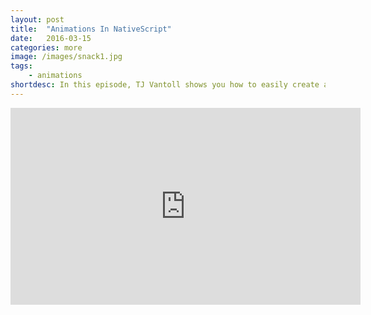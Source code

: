 ```yaml
---
layout: post
title:  "Animations In NativeScript"
date:   2016-03-15
categories: more
image: /images/snack1.jpg
tags: 
    - animations
shortdesc: In this episode, TJ Vantoll shows you how to easily create and control animations and animation timings via the NativeScript animate API.
---
```

<iframe width="560" height="315" src="https://www.youtube.com/embed/YzaTuxpk5Cc" frameborder="0" allowfullscreen></iframe>